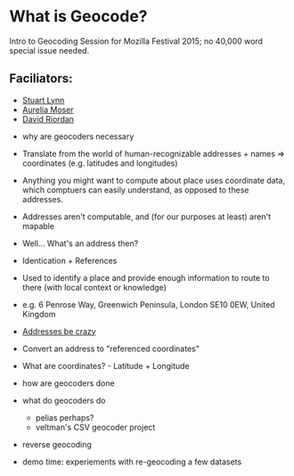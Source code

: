 What is Geocode?
=================

Intro to Geocoding Session for Mozilla Festival 2015; no 40,000 word special issue needed.

## Faciliators:
* [Stuart Lynn](https://github.com/stuartlynn)
* [Aurelia Moser](https://github.com/auremoser)
* [David Riordan](https://github.com/riordan)


- why are geocoders necessary
 - Translate from the world of human-recognizable addresses + names => coordinates (e.g. latitudes and longitudes)
 - Anything you might want to compute about place uses coordinate data, which comptuers can easily understand, as opposed to these addresses.
 - Addresses aren't computable, and (for our purposes at least) aren't mapable
 - Well... What's an address then?
  - Identication + References
  - Used to identify a place and provide enough information to route to there (with local context or knowledge)
   - e.g.  6 Penrose Way, Greenwich Peninsula, London SE10 0EW, United Kingdom
   - [Addresses be crazy](https://www.mjt.me.uk/posts/falsehoods-programmers-believe-about-addresses/)
  - Convert an address to "referenced coordinates"
   - What are coordinates?
    - Latitude + Longitude
- how are geocoders done
- what do geocoders do

    - pelias perhaps?
    - veltman's CSV geocoder project

- reverse geocoding
- demo time: experiements with re-geocoding a few datasets
